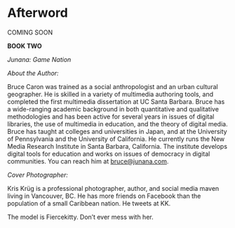 # Afterword















COMING SOON

**BOOK TWO**

*Junana: Game Nation*









*About the Author:*

Bruce Caron was trained as a social anthropologist and an urban cultural geographer. He is skilled in a variety of multimedia authoring tools, and completed the first multimedia dissertation at UC Santa Barbara. Bruce has a wide-ranging academic background in both quantitative and qualitative methodologies and has been active for several years in issues of digital libraries, the use of multimedia in education, and the theory of digital media. Bruce has taught at colleges and universities in Japan, and at the University of Pennsylvania and the University of California. He currently runs the New Media Research Institute in Santa Barbara, California. The institute develops digital tools for education and works on issues of democracy in digital communities. You can reach him at bruce@junana.com.



*Cover Photographer:*

Kris Krüg is a professional photographer, author, and social media maven living in Vancouver, BC. He has more friends on Facebook than the population of a small Caribbean nation. He tweets at KK.

The model is Fiercekitty. Don’t ever mess with her.

